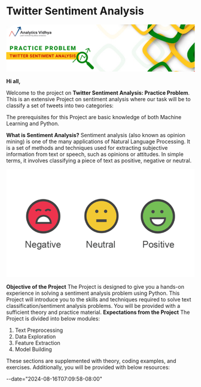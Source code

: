 # Twitter Sentiment Analysis

![alt text](data/img/1549269497052.png)


**Hi all,**

Welcome to the project on **Twitter Sentiment Analysis: Practice Problem**. This is an extensive Project on sentiment analysis where our task will be to classify a set of tweets into two categories:

The prerequisites for this Project are basic knowledge of both Machine Learning and Python.

**What is Sentiment Analysis?**
Sentiment analysis (also known as opinion mining) is one of the many applications of Natural Language Processing. It is a set of methods and techniques used for extracting subjective information from text or speech, such as opinions or attitudes. In simple terms, it involves classifying a piece of text as positive, negative or neutral.

![alt text](data/img/1549269497113.png)

**Objective of the Project**
The Project is designed to give you a hands-on experience in solving a sentiment analysis problem using Python. This Project will introduce you to the skills and techniques required to solve text classification/sentiment analysis problems. You will be provided with a sufficient theory and practice material.
**Expectations from the Project**
The Project is divided into below modules:

1. Text Preprocessing
2. Data Exploration
3. Feature Extraction
4. Model Building

These sections are supplemented with theory, coding examples, and exercises. Additionally, you will be provided with below resources:


--date="2024-08-16T07:09:58-08:00"